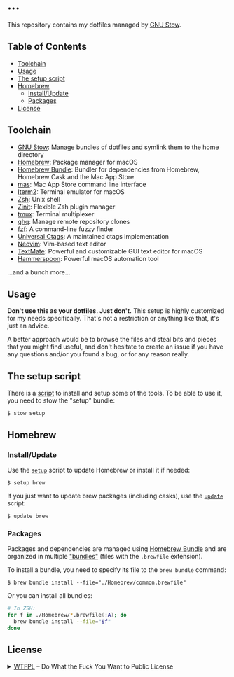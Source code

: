 ...
===

This repository contains my dotfiles managed by [GNU Stow][stow].

Table of Contents
-----------------

- [Toolchain](#toolchain)
- [Usage](#usage)
- [The setup script](#the-setup-script)
- [Homebrew](#homebrew)
  - [Install/Update](#homebrew-install-update)
  - [Packages](#homebrew-packages)
- [License](#license)

Toolchain
---------

- [GNU Stow][stow]: Manage bundles of dotfiles and symlink them to the home directory
- [Homebrew][brew]: Package manager for macOS
- [Homebrew Bundle][brew-bundle]: Bundler for dependencies from Homebrew, Homebrew Cask and the Mac App Store
- [mas][]: Mac App Store command line interface
- [Iterm2][iterm2]: Terminal emulator for macOS
- [Zsh][zsh]: Unix shell
- [Zinit][zinit]: Flexible Zsh plugin manager
- [tmux][]: Terminal multiplexer
- [ghq][]: Manage remote repository clones
- [fzf][]: A command-line fuzzy finder
- [Universal Ctags][ctags]: A maintained ctags implementation
- [Neovim][neovim]: Vim-based text editor
- [TextMate][]: Powerful and customizable GUI text editor for macOS
- [Hammerspoon][hammerspoon]: Powerful macOS automation tool

...and a bunch more...

Usage
-----

**Don't use this as your dotfiles. Just don't.** This setup is highly customized for my needs specifically. That's not a restriction or anything like that, it's just an advice.

A better approach would be to browse the files and steal bits and pieces that you might find useful, and don't hesitate to create an issue if you have any questions and/or you found a bug, or for any reason really.

The setup script
----------------

There is a [script][setup-script] to install and setup some of the tools. To be able to use it, you need to stow the "setup" bundle:

```console
$ stow setup
```

Homebrew
--------

<h3 id="homebrew-install-update">Install/Update</h3>

Use the [`setup`][setup-script] script to update Homebrew or install it if needed:

```console
$ setup brew
```

If you just want to update brew packages (including casks), use the [`update`][update-script] script:

```console
$ update brew
```

<h3 id="homebrew-packages">Packages</h3>

Packages and dependencies are managed using [Homebrew Bundle][brew-bundle] and are organized in multiple ["bundles"](./Homebrew) (files with the `.brewfile` extension).

To install a bundle, you need to specify its file to the `brew bundle` command:

```console
$ brew bundle install --file="./Homebrew/common.brewfile"
```

Or you can install all bundles:

```zsh
# In ZSH:
for f in ./Homebrew/*.brewfile(:A); do
  brew bundle install --file="$f"
done
```

License
-------

<details>
  <summary>
    <a href="http://www.wtfpl.net/" rel="nofollow">WTFPL</a> – Do What the Fuck You Want to Public License
  </summary>
  <br>

```text
            DO WHAT THE FUCK YOU WANT TO PUBLIC LICENSE
                    Version 2, December 2004

 Copyright (C) 2019 Robert Audi

 Everyone is permitted to copy and distribute verbatim or modified
 copies of this license document, and changing it is allowed as long
 as the name is changed.

            DO WHAT THE FUCK YOU WANT TO PUBLIC LICENSE
   TERMS AND CONDITIONS FOR COPYING, DISTRIBUTION AND MODIFICATION

  0. You just DO WHAT THE FUCK YOU WANT TO.
```

</details>

[stow]: https://www.gnu.org/software/stow/
[brew]: https://brew.sh/
[brew-bundle]: https://github.com/Homebrew/homebrew-bundle
[mas]: https://github.com/mas-cli/mas
[iterm2]: https://iterm2.com/
[zsh]: https://zsh.sourceforge.io/
[zinit]: https://github.com/zdharma-continuum/zinit
[tmux]: http://tmux.github.io/
[ghq]: https://github.com/motemen/ghq
[fzf]: https://github.com/junegunn/fzf
[ctags]: https://ctags.io
[neovim]: https://neovim.io/
[TextMate]: https://macromates.com/
[hammerspoon]: https://www.hammerspoon.org/

[setup-script]: ./setup/.local/bin/setup
[update-script]: ./zsh/.zsh/functions/update
